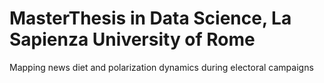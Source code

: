 # MasterThesis in Data Science, La Sapienza University of Rome
Mapping news diet and polarization dynamics during electoral campaigns
